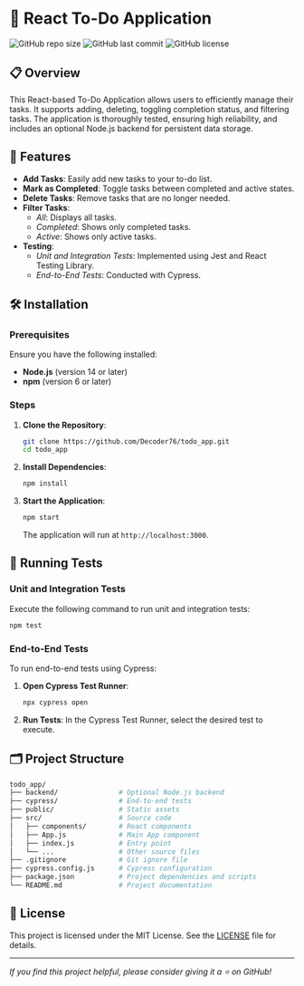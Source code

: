 # 📝 React To-Do Application

![GitHub repo size](https://img.shields.io/github/repo-size/Decoder76/todo_app?color=blue&label=Repo%20Size)
![GitHub last commit](https://img.shields.io/github/last-commit/Decoder76/todo_app?color=green&label=Last%20Commit)
![GitHub license](https://img.shields.io/github/license/Decoder76/todo_app?color=yellow&label=License)

## 📋 Overview

This React-based To-Do Application allows users to efficiently manage their tasks. It supports adding, deleting, toggling completion status, and filtering tasks. The application is thoroughly tested, ensuring high reliability, and includes an optional Node.js backend for persistent data storage.

## 🚀 Features

- **Add Tasks**: Easily add new tasks to your to-do list.
- **Mark as Completed**: Toggle tasks between completed and active states.
- **Delete Tasks**: Remove tasks that are no longer needed.
- **Filter Tasks**:
  - *All*: Displays all tasks.
  - *Completed*: Shows only completed tasks.
  - *Active*: Shows only active tasks.
- **Testing**:
  - *Unit and Integration Tests*: Implemented using Jest and React Testing Library.
  - *End-to-End Tests*: Conducted with Cypress.

## 🛠️ Installation

### Prerequisites

Ensure you have the following installed:

- **Node.js** (version 14 or later)
- **npm** (version 6 or later)

### Steps

1. **Clone the Repository**:
   ```bash
   git clone https://github.com/Decoder76/todo_app.git
   cd todo_app
   ```

2. **Install Dependencies**:
   ```bash
   npm install
   ```

3. **Start the Application**:
   ```bash
   npm start
   ```
   The application will run at `http://localhost:3000`.

## 🧪 Running Tests

### Unit and Integration Tests

Execute the following command to run unit and integration tests:
```bash
npm test
```

### End-to-End Tests

To run end-to-end tests using Cypress:

1. **Open Cypress Test Runner**:
   ```bash
   npx cypress open
   ```

2. **Run Tests**:
   In the Cypress Test Runner, select the desired test to execute.

## 🗂️ Project Structure

```bash
todo_app/
├── backend/               # Optional Node.js backend
├── cypress/               # End-to-end tests
├── public/                # Static assets
├── src/                   # Source code
│   ├── components/        # React components
│   ├── App.js             # Main App component
│   ├── index.js           # Entry point
│   └── ...                # Other source files
├── .gitignore             # Git ignore file
├── cypress.config.js      # Cypress configuration
├── package.json           # Project dependencies and scripts
└── README.md              # Project documentation
```

## 📄 License

This project is licensed under the MIT License. See the [LICENSE](LICENSE) file for details.

---

*If you find this project helpful, please consider giving it a ⭐ on GitHub!*
